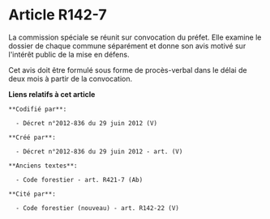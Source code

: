 # Article R142-7

La commission spéciale se réunit sur convocation du préfet. Elle examine le dossier de chaque commune séparément et donne son
avis motivé sur l'intérêt public de la mise en défens.

Cet avis doit être formulé sous forme de procès-verbal dans le délai de deux mois à partir de la convocation.

**Liens relatifs à cet article**

	**Codifié par**:

	  - Décret n°2012-836 du 29 juin 2012 (V)

	**Créé par**:

	  - Décret n°2012-836 du 29 juin 2012 - art. (V)

	**Anciens textes**:

	  - Code forestier - art. R421-7 (Ab)

	**Cité par**:

	  - Code forestier (nouveau) - art. R142-22 (V)
